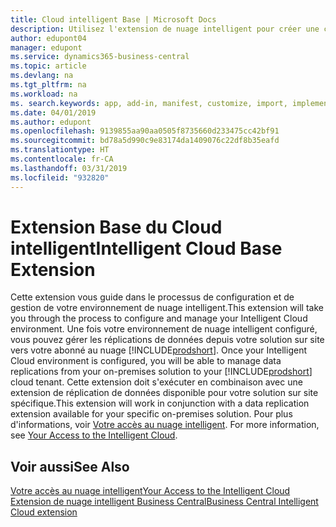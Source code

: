 ```yaml
---
title: Cloud intelligent Base | Microsoft Docs
description: Utilisez l'extension de nuage intelligent pour créer une copie nuage de vos données afin d'être connecté au nuage intelligent.
author: edupont04
manager: edupont
ms.service: dynamics365-business-central
ms.topic: article
ms.devlang: na
ms.tgt_pltfrm: na
ms.workload: na
ms. search.keywords: app, add-in, manifest, customize, import, implement
ms.date: 04/01/2019
ms.author: edupont
ms.openlocfilehash: 9139855aa90aa0505f8735660d233475cc42bf91
ms.sourcegitcommit: bd78a5d990c9e83174da1409076c22df8b35eafd
ms.translationtype: HT
ms.contentlocale: fr-CA
ms.lasthandoff: 03/31/2019
ms.locfileid: "932820"
---
```

# <a name="intelligent-cloud-base-extension"></a><span data-ttu-id="ecbbd-103">Extension Base du Cloud intelligent</span><span class="sxs-lookup"><span data-stu-id="ecbbd-103">Intelligent Cloud Base Extension</span></span>

<span data-ttu-id="ecbbd-104">Cette extension vous guide dans le processus de configuration et de gestion de votre environnement de nuage intelligent.</span><span class="sxs-lookup"><span data-stu-id="ecbbd-104">This extension will take you through the process to configure and manage your Intelligent Cloud environment.</span></span><span data-ttu-id="ecbbd-105"> Une fois votre environnement de nuage intelligent configuré, vous pouvez gérer les réplications de données depuis votre solution sur site vers votre abonné au nuage [!INCLUDE[prodshort](includes/prodshort.md)].</span><span class="sxs-lookup"><span data-stu-id="ecbbd-105"> Once your Intelligent Cloud environment is configured, you will be able to manage data replications from your on-premises solution to your [!INCLUDE[prodshort](includes/prodshort.md)] cloud tenant.</span></span> <span data-ttu-id="ecbbd-106">Cette extension doit s'exécuter en combinaison avec une extension de réplication de données disponible pour votre solution sur site spécifique.</span><span class="sxs-lookup"><span data-stu-id="ecbbd-106">This extension will work in conjunction with a data replication extension available for your specific on-premises solution.</span></span><span data-ttu-id="ecbbd-107"> Pour plus d'informations, voir [Votre accès au nuage intelligent](about-intelligent-cloud.md).</span><span class="sxs-lookup"><span data-stu-id="ecbbd-107"> For more information, see [Your Access to the Intelligent Cloud](about-intelligent-cloud.md).</span></span>  

## <a name="see-also"></a><span data-ttu-id="ecbbd-108">Voir aussi</span><span class="sxs-lookup"><span data-stu-id="ecbbd-108">See Also</span></span>

[<span data-ttu-id="ecbbd-109">Votre accès au nuage intelligent</span><span class="sxs-lookup"><span data-stu-id="ecbbd-109">Your Access to the Intelligent Cloud</span></span>](about-intelligent-cloud.md)  
[<span data-ttu-id="ecbbd-110">Extension de nuage intelligent Business Central</span><span class="sxs-lookup"><span data-stu-id="ecbbd-110">Business Central Intelligent Cloud extension</span></span>](ui-extensions-data-replication.md)  
